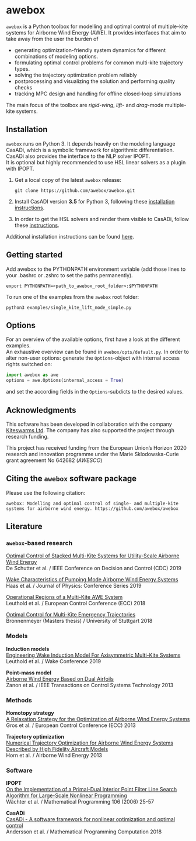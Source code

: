 # awebox

`awebox` is a Python toolbox for modelling and optimal control of multiple-kite systems for Airborne Wind Energy (AWE). It provides interfaces that aim to take away from the user the burden of

* generating optimization-friendly system dynamics for different combinations of modeling options.
* formulating optimal control problems for common multi-kite trajectory types.
* solving the trajectory optimization problem reliably
* postprocessing and visualizing the solution and performing quality checks 
* tracking MPC design and handling for offline closed-loop simulations

The main focus of the toolbox are _rigid-wing_, _lift_- and _drag_-mode multiple-kite systems.

## Installation

`awebox` runs on Python 3. It depends heavily on the modeling language CasADi, which is a symbolic framework for algorithmic differentiation. CasADi also provides the interface to the NLP solver IPOPT.  
It is optional but highly recommended to use HSL linear solvers as a plugin with IPOPT.

1.   Get a local copy of the latest `awebox` release:

     ```
     git clone https://github.com/awebox/awebox.git
     ```

2.   Install CasADI version **3.5** for Python 3, following these [installation instructions](https://github.com/casadi/casadi/wiki/InstallationInstructions).

3.   In order to get the HSL solvers and render them visible to CasADi, follow these [instructions](https://github.com/casadi/casadi/wiki/Obtaining-HSL).

Additional installation instructions can be found [here](https://github.com/awebox/awebox/blob/develop/INSTALLATION.md).


## Getting started

Add awebox to the PYTHONPATH environment variable (add those lines to your .bashrc or .zshrc to set the paths permanently).

```
export PYTHONPATH=<path_to_awebox_root_folder>:$PYTHONPATH
```


To run one of the examples from the `awebox` root folder:

```
python3 examples/single_kite_lift_mode_simple.py
```

## Options

For an overview of the available options, first have a look at the different examples.  
An exhaustive overview can be found in `awebox/opts/default.py`.
In order to alter non-user options: generate the `Options`-object with internal access rights switched on:

```python
import awebox as awe
options = awe.Options(internal_access = True)
```

and set the according fields in the `Options`-subdicts to the desired values.

## Acknowledgments

This software has been developed in collaboration with the company [Kiteswarms Ltd](http://www.kiteswarms.com). The company has also supported the project through research funding.

This project has received funding from the European Union’s Horizon 2020 research and innovation programme under the Marie Sklodowska-Curie grant agreement No 642682 (_AWESCO_)

## Citing the `awebox` software package
Please use the following citation: 

```
awebox: Modelling and optimal control of single- and multiple-kite systems for airborne wind energy. https://github.com/awebox/awebox
```

## Literature

### `awebox`-based research

[Optimal Control of Stacked Multi-Kite Systems for Utility-Scale Airborne Wind Energy](https://cdn.syscop.de/publications/DeSchutter2019.pdf) \
De Schutter et al. / IEEE Conference on Decision and Control (CDC) 2019

[Wake Characteristics of Pumping Mode Airborne Wind Energy Systems](https://cdn.syscop.de/publications/Haas2019.pdf) \
Haas et al. / Journal of Physics: Conference Series 2019

[Operational Regions of a Multi-Kite AWE System](https://cdn.syscop.de/publications/Leuthold2018.pdf) \
Leuthold et al. / European Control Conference (ECC) 2018

[Optimal Control for Multi-Kite Emergency Trajectories](https://cdn.syscop.de/publications/Bronnenmeyer2018.pdf) \
Bronnenmeyer (Masters thesis) / University of Stuttgart 2018

### Models

**Induction models**\
[Engineering Wake Induction Model For Axisymmetric Multi-Kite Systems](https://www.researchgate.net/publication/334616920_Engineering_Wake_Induction_Model_For_Axisymmetric_Multi-Kite_Systems) \
Leuthold et al. / Wake Conference 2019

**Point-mass model**\
[Airborne Wind Energy Based on Dual Airfoils](https://cdn.syscop.de/publications/Zanon2013a.pdf) \
Zanon et al. / IEEE Transactions on Control Systems Technology 2013

### Methods

**Homotopy strategy** \
[A Relaxation Strategy for the Optimization of Airborne Wind Energy Systems](https://cdn.syscop.de/publications/Gros2013a.pdf) \
Gros et al. / European Control Conference (ECC) 2013

**Trajectory optimization** \
[Numerical Trajectory Optimization for Airborne Wind Energy Systems Described by High Fidelity Aircraft Models](https://cdn.syscop.de/publications/Horn2013.pdf) \
Horn et al. / Airborne Wind Energy 2013

### Software

**IPOPT**\
[On the Implementation of a Primal-Dual Interior Point Filter Line Search Algorithm for Large-Scale Nonlinear Programming](http://cepac.cheme.cmu.edu/pasilectures/biegler/ipopt.pdf) \
Wächter et al. / Mathematical Programming 106 (2006) 25-57

**CasADi**\
[CasADi - A software framework for nonlinear optimization and optimal control](https://cdn.syscop.de/publications/Andersson2018.pdf) \
Andersson et al. / Mathematical Programming Computation 2018